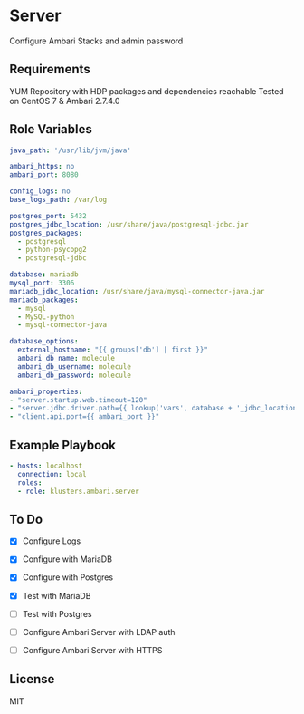 Server
=========

Configure Ambari Stacks and admin password

Requirements
------------

YUM Repository with HDP packages and dependencies reachable
Tested on CentOS 7 & Ambari 2.7.4.0

Role Variables
--------------

```yaml
java_path: '/usr/lib/jvm/java'

ambari_https: no
ambari_port: 8080

config_logs: no
base_logs_path: /var/log

postgres_port: 5432
postgres_jdbc_location: /usr/share/java/postgresql-jdbc.jar
postgres_packages:
  - postgresql
  - python-psycopg2
  - postgresql-jdbc

database: mariadb
mysql_port: 3306
mariadb_jdbc_location: /usr/share/java/mysql-connector-java.jar
mariadb_packages:
  - mysql
  - MySQL-python
  - mysql-connector-java

database_options:
  external_hostname: "{{ groups['db'] | first }}"
  ambari_db_name: molecule
  ambari_db_username: molecule
  ambari_db_password: molecule

ambari_properties:
- "server.startup.web.timeout=120"
- "server.jdbc.driver.path={{ lookup('vars', database + '_jdbc_location') }}"
- "client.api.port={{ ambari_port }}"
```

Example Playbook
----------------

```yaml
- hosts: localhost
  connection: local
  roles:
  - role: klusters.ambari.server
```
To Do
----------------

 - [x] Configure Logs
 - [x] Configure with MariaDB
 - [x] Configure with Postgres
 - [x] Test with MariaDB
 - [ ] Test with Postgres
 - [ ] Configure Ambari Server with LDAP auth
 - [ ] Configure Ambari Server with HTTPS


License
-------

MIT

